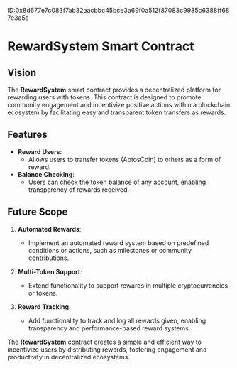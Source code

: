 ID:0x8d677e7c083f7ab32aacbbc45bce3a69f0a512f87083c9985c6388ff687e3a5a

# RewardSystem Smart Contract

## Vision

The **RewardSystem** smart contract provides a decentralized platform for rewarding users with tokens. This contract is designed to promote community engagement and incentivize positive actions within a blockchain ecosystem by facilitating easy and transparent token transfers as rewards.

## Features

- **Reward Users**:
  - Allows users to transfer tokens (AptosCoin) to others as a form of reward.
- **Balance Checking**:
  - Users can check the token balance of any account, enabling transparency of rewards received.

## Future Scope

1. **Automated Rewards**:

   - Implement an automated reward system based on predefined conditions or actions, such as milestones or community contributions.

2. **Multi-Token Support**:

   - Extend functionality to support rewards in multiple cryptocurrencies or tokens.

3. **Reward Tracking**:
   - Add functionality to track and log all rewards given, enabling transparency and performance-based reward systems.

The **RewardSystem** contract creates a simple and efficient way to incentivize users by distributing rewards, fostering engagement and productivity in decentralized ecosystems.
